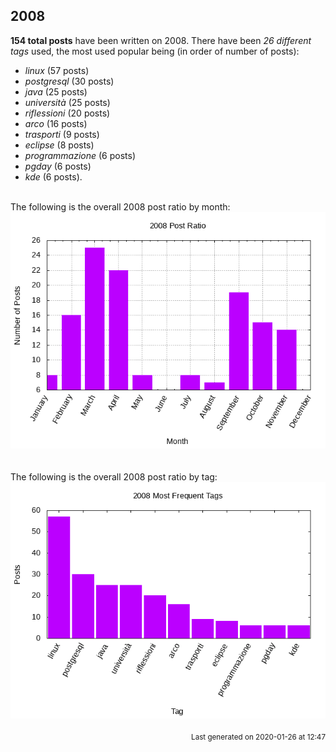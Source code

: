 ## 2008 

**154 total posts** have been written on 2008.
There have been *26 different tags* used, the most
used popular being (in order of number of posts):
 
- *linux* (57 posts)  
- *postgresql* (30 posts)  
- *java* (25 posts)  
- *università* (25 posts)  
- *riflessioni* (20 posts)  
- *arco* (16 posts)  
- *trasporti* (9 posts)  
- *eclipse* (8 posts)  
- *programmazione* (6 posts)  
- *pgday* (6 posts)  
- *kde* (6 posts).<br/>
<br/>
The following is the overall 2008 post ratio by month:
<br/>
    <center>
      <img src="/images/stats/2008-months.png" alt="2008 post ratio per month" />
    </center>
<br/>

<br/>
The following is the overall 2008 post ratio by tag:
<br/>
  <center>
    <img src="/images/stats/2008-tags.png" alt="2008 post ratio per tag" />
  </center>
<br/>

<div align="right">
<small>
Last generated on 2020-01-26 at 12:47
</small>
</div>

<br/>
